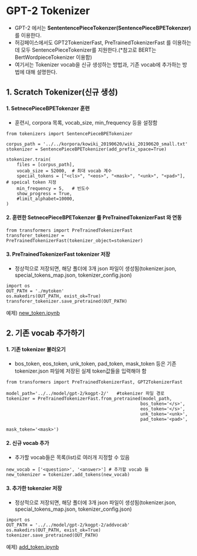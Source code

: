 # GPT-2 Tokenizer
- GPT-2 에서는 **SententencePieceTokenzer(SentencePieceBPETokenzer)** 를 이용한다. 
- 허깅페이스에서도 GPT2TokenizerFast, PreTrainedTokenizerFast 를 이용하는데 모두 SentencePieceTokenizer를 지원한다.(*참고로 BERT는 BertWordpieceTokenizer 이용함)
- 여기서는 Tokenizer vocab을 신규 생성하는 방법과, 기존 vocab에 추가하는 방법에 대해 설명한다.

## 1. Scratch Tokenizer(신규 생성)
#### 1. SetnecePieceBPETokenzer 훈련
- 훈련시, corpora 목록, vocab_size, min_frequency 등을 설정함
```
from tokenizers import SentencePieceBPETokenizer

corpus_path = '../../korpora/kowiki_20190620/wiki_20190620_small.txt'
stokenizer = SentencePieceBPETokenizer(add_prefix_space=True)

stokenizer.train(
    files = [corpus_path],
    vocab_size = 52000,  # 최대 vocab 계수 
    special_tokens = ["<cls>", "<eos>", "<mask>", "<unk>", "<pad>"],  # speical token 지정
    min_frequency = 5,   # 빈도수 
    show_progress = True,
    #limit_alphabet=10000, 
)
```
#### 2. 훈련한 SetnecePieceBPETokenzer 를 PreTrainedTokenizerFast 와 연동
```
from transformers import PreTrainedTokenizerFast
transforer_tokenizer = PreTrainedTokenizerFast(tokenizer_object=stokenizer)
```

#### 3. PreTrainedTokenizerFast tokenizer 저장
- 정상적으로 저장되면, 해당 폴더에 3개 json 파일이 생성됨(tokenizer.json, special_tokens_map.json, tokenizer_config.json)
```
import os
OUT_PATH = './mytoken'
os.makedirs(OUT_PATH, exist_ok=True)
transforer_tokenizer.save_pretrained(OUT_PATH)
```
예제) [new_token.ipynb](https://github.com/kobongsoo/GPT-2/blob/master/tokenizer/new_token.ipynb)

## 2. 기존 vocab 추가하기
#### 1. 기존 tokenizer 불러오기
- bos_token, eos_token, unk_token, pad_token, mask_token 등은 기존 tokenizer.json 파일에 저장된 실제 token값들을 입력해야 함
```
from transformers import PreTrainedTokenizerFast, GPT2TokenizerFast

model_path='../../model/gpt-2/kogpt-2/'   #tokenizer 파일 경로
tokenizer = PreTrainedTokenizerFast.from_pretrained(model_path,
                                                   bos_token='</s>',
                                                   eos_token='</s>',
                                                   unk_token='<unk>',
                                                   pad_token='<pad>',
                                                   mask_token='<mask>')
```
#### 2. 신규 vocab 추가
- 추가할 vocab들은 목록(list)로 여러개 지정할 수 있음
```
new_vocab = ['<question>', '<answer>'] # 추가할 vocab 들
new_tokenizer = tokenizer.add_tokens(new_vocab)
```
#### 3. 추가한 tokenzier 저장
- 정상적으로 저장되면, 해당 폴더에 3개 json 파일이 생성됨(tokenizer.json, special_tokens_map.json, tokenizer_config.json)
```
import os
OUT_PATH = '../../model/gpt-2/kogpt-2/addvocab'
os.makedirs(OUT_PATH, exist_ok=True)
tokenizer.save_pretrained(OUT_PATH)
```
예제) [add_token.ipynb](https://github.com/kobongsoo/GPT-2/blob/master/tokenizer/add_token.ipynb)
